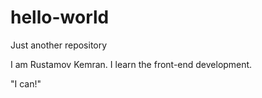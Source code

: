 # hello-world
Just another repository

I am Rustamov Kemran.
I learn the front-end development.

"I can!"
